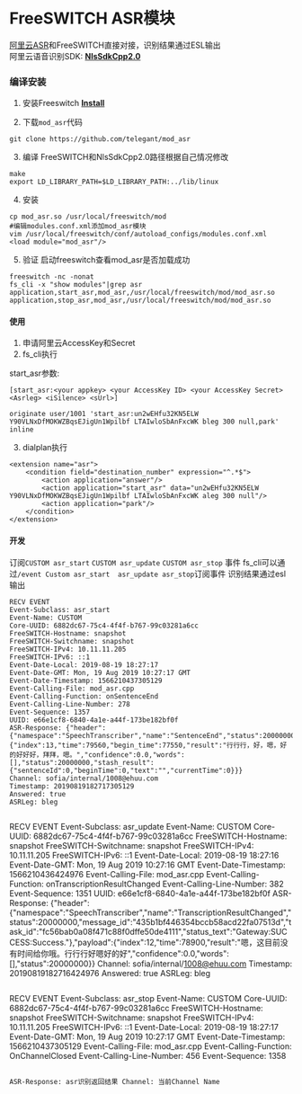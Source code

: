 # FreeSWITCH ASR模块

[阿里云ASR](https://help.aliyun.com/product/30413.html?spm=a2c4g.11186623.2.10.6b634c07NBBDiY)和FreeSWITCH直接对接，识别结果通过ESL输出  
阿里云语音识别SDK: [**NlsSdkCpp2.0**](http://download.taobaocdn.com/freedom/33762/compress/NlsSdkCpp2.zip?spm=a2c4g.11186623.2.15.35312318Ptx8fD&file=NlsSdkCpp2.zip)  

### 编译安装

1. 安装Freeswitch [**Install**](https://freeswitch.org/confluence/display/FREESWITCH/CentOS+7+and+RHEL+7)

2. 下载`mod_asr`代码
```
git clone https://github.com/telegant/mod_asr
```
3. 编译
FreeSWITCH和NlsSdkCpp2.0路径根据自己情况修改
```
make
export LD_LIBRARY_PATH=$LD_LIBRARY_PATH:../lib/linux
```
4. 安装
```
cp mod_asr.so /usr/local/freeswitch/mod
#编辑modules.conf.xml添加mod_asr模块
vim /usr/local/freeswitch/conf/autoload_configs/modules.conf.xml
<load module="mod_asr"/>
```
5. 验证
启动freeswitch查看mod_asr是否加载成功
```
freeswitch -nc -nonat
fs_cli -x "show modules"|grep asr
application,start_asr,mod_asr,/usr/local/freeswitch/mod/mod_asr.so
application,stop_asr,mod_asr,/usr/local/freeswitch/mod/mod_asr.so
```

#### 使用

1. 申请阿里云AccessKey和Secret
2. fs_cli执行

start_asr参数:
```
[start_asr:<your appkey> <your AccessKey ID> <your AccessKey Secret> <Asrleg> <iSilence> <sUrl>]
```
```
originate user/1001 'start_asr:un2wEHfu32KN5ELW Y90VLNxDfMOKWZBqsEJigUn1Wpilbf LTAIwloSbAnFxcWK bleg 300 null,park' inline
```
3. dialplan执行
```
<extension name="asr">
    <condition field="destination_number" expression="^.*$">
        <action application="answer"/>
        <action application="start_asr" data="un2wEHfu32KN5ELW Y90VLNxDfMOKWZBqsEJigUn1Wpilbf LTAIwloSbAnFxcWK aleg 300 null"/>
        <action application="park"/>
    </condition>
</extension>
```
#### 开发
订阅`CUSTOM asr_start` `CUSTOM asr_update` `CUSTOM asr_stop` 事件
fs_cli可以通过`/event Custom asr_start  asr_update asr_stop`订阅事件
识别结果通过esl输出
```
RECV EVENT
Event-Subclass: asr_start
Event-Name: CUSTOM
Core-UUID: 6882dc67-75c4-4f4f-b767-99c03281a6cc
FreeSWITCH-Hostname: snapshot
FreeSWITCH-Switchname: snapshot
FreeSWITCH-IPv4: 10.11.11.205
FreeSWITCH-IPv6: ::1
Event-Date-Local: 2019-08-19 18:27:17
Event-Date-GMT: Mon, 19 Aug 2019 10:27:17 GMT
Event-Date-Timestamp: 1566210437305129
Event-Calling-File: mod_asr.cpp
Event-Calling-Function: onSentenceEnd
Event-Calling-Line-Number: 278
Event-Sequence: 1357
UUID: e66e1cf8-6840-4a1e-a44f-173be182bf0f
ASR-Response: {"header":{"namespace":"SpeechTranscriber","name":"SentenceEnd","status":20000000,"message_id":"4214eaa99b0a4de98e7a92f66fb310f1","task_id":"fc56bab0a08f471c88f0dffe50de4111","status_text":"Gateway:SUCCESS:Success."},"payload":{"index":13,"time":79560,"begin_time":77550,"result":"行行行，好，嗯，好的好好好，拜拜，嗯。","confidence":0.0,"words":[],"status":20000000,"stash_result":{"sentenceId":0,"beginTime":0,"text":"","currentTime":0}}}
Channel: sofia/internal/1008@ehuu.com
Timestamp: 20190819182717305129
Answered: true
ASRLeg: bleg


```
RECV EVENT
Event-Subclass: asr_update
Event-Name: CUSTOM
Core-UUID: 6882dc67-75c4-4f4f-b767-99c03281a6cc
FreeSWITCH-Hostname: snapshot
FreeSWITCH-Switchname: snapshot
FreeSWITCH-IPv4: 10.11.11.205
FreeSWITCH-IPv6: ::1
Event-Date-Local: 2019-08-19 18:27:16
Event-Date-GMT: Mon, 19 Aug 2019 10:27:16 GMT
Event-Date-Timestamp: 1566210436424976
Event-Calling-File: mod_asr.cpp
Event-Calling-Function: onTranscriptionResultChanged
Event-Calling-Line-Number: 382
Event-Sequence: 1351
UUID: e66e1cf8-6840-4a1e-a44f-173be182bf0f
ASR-Response: {"header":{"namespace":"SpeechTranscriber","name":"TranscriptionResultChanged","status":20000000,"message_id":"435b1bf446354bccb58acd22fa07513d","task_id":"fc56bab0a08f471c88f0dffe50de4111","status_text":"Gateway:SUCCESS:Success."},"payload":{"index":12,"time":78900,"result":"嗯，这目前没有时间给你哦。行行行好嗯好的好","confidence":0.0,"words":[],"status":20000000}}
Channel: sofia/internal/1008@ehuu.com
Timestamp: 20190819182716424976
Answered: true
ASRLeg: bleg
```

```
RECV EVENT
Event-Subclass: asr_stop
Event-Name: CUSTOM
Core-UUID: 6882dc67-75c4-4f4f-b767-99c03281a6cc
FreeSWITCH-Hostname: snapshot
FreeSWITCH-Switchname: snapshot
FreeSWITCH-IPv4: 10.11.11.205
FreeSWITCH-IPv6: ::1
Event-Date-Local: 2019-08-19 18:27:17
Event-Date-GMT: Mon, 19 Aug 2019 10:27:17 GMT
Event-Date-Timestamp: 1566210437305129
Event-Calling-File: mod_asr.cpp
Event-Calling-Function: OnChannelClosed
Event-Calling-Line-Number: 456
Event-Sequence: 1358
```

ASR-Response: asr识别返回结果 Channel: 当前Channel Name 
